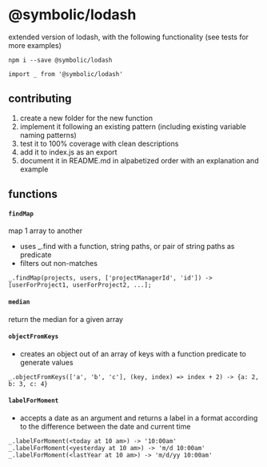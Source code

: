 # @symbolic/lodash

extended version of lodash, with the following functionality (see tests for more examples)

```
npm i --save @symbolic/lodash
```

```
import _ from '@symbolic/lodash'
```

## contributing

1. create a new folder for the new function
1. implement it following an existing pattern (including existing variable naming patterns)
1. test it to 100% coverage with clean descriptions
1. add it to index.js as an export
1. document it in README.md in alpabetized order with an explanation and example

## functions

#### `findMap`

map 1 array to another
- uses _.find with a function, string paths, or pair of string paths as predicate
- filters out non-matches

```
_.findMap(projects, users, ['projectManagerId', 'id']) -> [userForProject1, userForProject2, ...];
```

#### `median`

return the median for a given array

#### `objectFromKeys`

 - creates an object out of an array of keys with a function predicate to generate values

```
_.objectFromKeys(['a', 'b', 'c'], (key, index) => index + 2) -> {a: 2, b: 3, c: 4}
```

#### `labelForMoment`

 - accepts a date as an argument and returns a label in a format according to the difference between the date and current time

```
_.labelForMoment(<today at 10 am>) -> '10:00am'
_.labelForMoment(<yesterday at 10 am>) -> 'm/d 10:00am'
_.labelForMoment(<lastYear at 10 am>) -> 'm/d/yy 10:00am'
```
